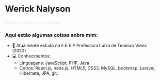 <h1>Werick Nalyson</h1>
<h4 style="color: #eee;">Programador web | design</h4>
<!--
**Werick-Nalyson/Werick-Nalyson** is a ✨ _special_ ✨ repository because its `README.md` (this file) appears on your GitHub profile.
-->
<h3> Aqui estão algumas coisas sobre mim: </h3>
<ul>
  <li>📘 Atualmente estudo na E.E.E.P Professora Luiza de Teodoro Vieira (2020)</li>
  <li>
    💻 Conhecimentos:
    <ul>
      <li>Linguagens: JavaScript, PHP, Java</li>
      <li>Outros: React.js, node.js, HTML5, CSS3, MySQL, bootstrap, Laravel, Hibernate, JPA, git.</li>
    </ul>
  </li>
</ul>
  </body>
</html>
